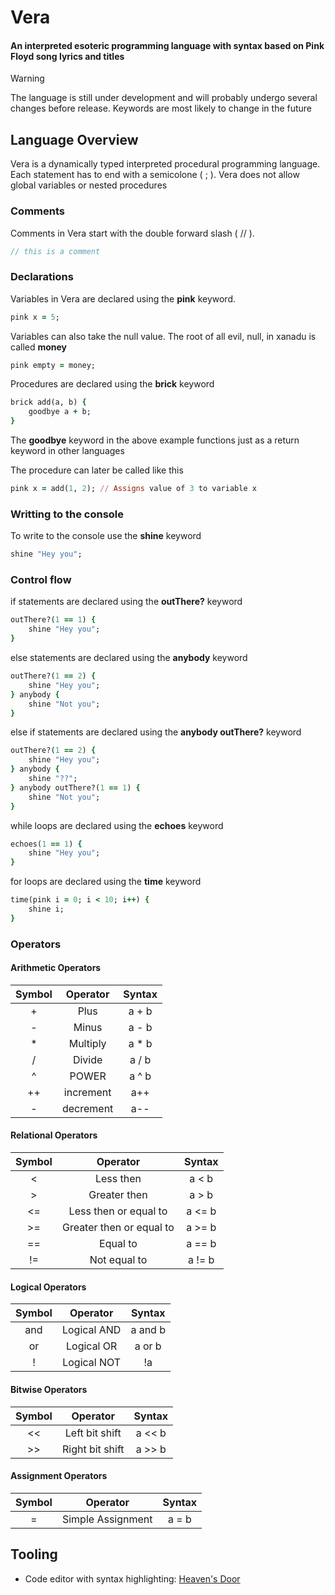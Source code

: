 # Vera

#### An interpreted esoteric programming language with syntax based on Pink Floyd song lyrics and titles

> [!WARNING]
> The language is still under development and will probably undergo several changes before release. Keywords are most likely to change in the future

## Language Overview

Vera is a dynamically typed interpreted procedural programming language. Each statement has to end with a semicolone ( ; ). Vera does not allow global variables or nested procedures

### Comments

Comments in Vera start with the double forward slash ( // ).

```c
// this is a comment
```

### Declarations

Variables in Vera are declared using the **pink** keyword.

```ruby 
pink x = 5;
```

Variables can also take the null value. The root of all evil, null, in xanadu is called **money**

```ruby 
pink empty = money;
```

Procedures are declared using the **brick** keyword

```ruby 
brick add(a, b) {
    goodbye a + b;
}
```

The **goodbye** keyword in the above example functions just as a return keyword in other languages

The procedure can later be called like this

```ruby 
pink x = add(1, 2); // Assigns value of 3 to variable x
```

### Writting to the console

To write to the console use the **shine** keyword

```ruby 
shine "Hey you";
```

### Control flow

if statements are declared using the **outThere?** keyword

```ruby 
outThere?(1 == 1) {
    shine "Hey you";
}
```

else statements are declared using the **anybody** keyword

```ruby 
outThere?(1 == 2) {
    shine "Hey you";
} anybody {
    shine "Not you";
}
```

else if statements are declared using the **anybody outThere?** keyword

```ruby 
outThere?(1 == 2) {
    shine "Hey you";
} anybody {
    shine "??";
} anybody outThere?(1 == 1) {
    shine "Not you";
}
```

while loops are declared using the **echoes** keyword

```ruby 
echoes(1 == 1) {
    shine "Hey you";
}
```

for loops are declared using the **time** keyword

```ruby 
time(pink i = 0; i < 10; i++) {
    shine i;
}
```

### Operators

#### Arithmetic Operators 

 | Symbol   | Operator  | Syntax |
 | :---:    |  :---:    | :---:  |
 |   +      |  Plus     | a + b  |
 |   -      |  Minus    | a - b  |
 |   *      | Multiply  | a * b  |
 |   /      |  Divide    | a / b  |
 |   ^      |  POWER    | a ^ b  |
 |   ++      |  increment    | a++  |
 |   -      |  decrement    | a--  |

#### Relational Operators

 | Symbol  |  Operator  | Syntax |
 | :---:   |   :---:    | :---:  |
 |   <     |   Less then    |  a < b  |
 |   >     |   Greater then   |  a > b  |
 |   <=    | Less then or equal to |  a <= b  |
 |   >=    |   Greater then or equal to    | a >= b  |
 |   ==    |   Equal to   |  a == b  |
 |   !=    |   Not equal to    | a != b  |

#### Logical Operators

 | Symbol  |  Operator  | Syntax |
 | :---:   |   :---:    | :---:  |
 |   and      |  Logical AND     | a and b  |
 |   or      |  Logical OR   |  a or b |
 |   !      | Logical NOT |  !a  |

#### Bitwise Operators

 | Symbol  |  Operator  | Syntax |
 | :---:   |   :---:    | :---:  |
 |   <<      |  Left bit shift     | a << b  |
 |   >>      |  Right bit shift     | a >> b  |

#### Assignment Operators

 | Symbol   | Operator |  Syntax |
 | :---:    |  :---:   |  :---:  |
 |   =      |  Simple Assignment  | a = b  |

## Tooling

- Code editor with syntax highlighting: [Heaven's Door](https://github.com/Turtel216/Heavens-Door)

